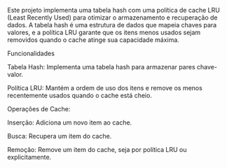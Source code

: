 Este projeto implementa uma tabela hash com uma política de cache LRU (Least Recently Used) para otimizar o armazenamento e recuperação de dados. A tabela hash é uma estrutura de dados que mapeia chaves para valores, e a política LRU garante que os itens menos usados sejam removidos quando o cache atinge sua capacidade máxima.


Funcionalidades

Tabela Hash: Implementa uma tabela hash para armazenar pares chave-valor.

Política LRU: Mantém a ordem de uso dos itens e remove os menos recentemente usados quando o cache está cheio.

Operações de Cache:

Inserção: Adiciona um novo item ao cache.

Busca: Recupera um item do cache.

Remoção: Remove um item do cache, seja por política LRU ou explicitamente.
